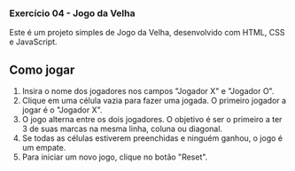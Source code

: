 ### Exercício 04 - Jogo da Velha

Este é um projeto simples de Jogo da Velha, desenvolvido com HTML, CSS e JavaScript.

## Como jogar

1. Insira o nome dos jogadores nos campos "Jogador X" e "Jogador O".
2. Clique em uma célula vazia para fazer uma jogada. O primeiro jogador a jogar é o "Jogador X".
3. O jogo alterna entre os dois jogadores. O objetivo é ser o primeiro a ter 3 de suas marcas na mesma linha, coluna ou diagonal.
4. Se todas as células estiverem preenchidas e ninguém ganhou, o jogo é um empate.
5. Para iniciar um novo jogo, clique no botão "Reset".
